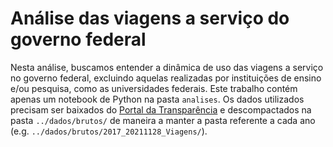 # Análise das viagens a serviço do governo federal

Nesta análise, buscamos entender a dinâmica de uso das viagens a serviço no governo federal, excluindo aquelas realizadas por instituições de ensino e/ou pesquisa, como as universidades federais. Este trabalho contém apenas um notebook de Python na pasta `analises`. Os dados utilizados precisam ser baixados do [Portal da Transparência](https://www.portaltransparencia.gov.br/download-de-dados/viagens) e descompactados na pasta `../dados/brutos/` de maneira a manter a pasta referente a cada ano (e.g. `../dados/brutos/2017_20211128_Viagens/`).
